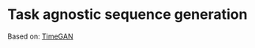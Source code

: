 # Task agnostic sequence generation 
Based on: [TimeGAN](https://papers.nips.cc/paper/2019/file/c9efe5f26cd17ba6216bbe2a7d26d490-Paper.pdf)
